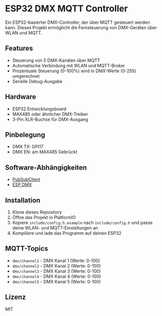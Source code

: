 # ESP32 DMX MQTT Controller

Ein ESP32-basierter DMX-Controller, der über MQTT gesteuert werden kann. Dieses Projekt ermöglicht die Fernsteuerung von DMX-Geräten über WLAN und MQTT.

## Features

- Steuerung von 5 DMX-Kanälen über MQTT
- Automatische Verbindung mit WLAN und MQTT-Broker
- Prozentuale Steuerung (0-100%) wird in DMX-Werte (0-255) umgerechnet
- Serielle Debug-Ausgabe

## Hardware

- ESP32 Entwicklungsboard
- MAX485 oder ähnlicher DMX-Treiber
- 3-Pin XLR-Buchse für DMX-Ausgang

## Pinbelegung

- DMX TX: GPI17
- DMX EN: am MAX485 Gebrückt

## Software-Abhängigkeiten

- [PubSubClient](https://github.com/knolleary/pubsubclient)
- [ESP DMX](https://github.com/someweisguy/esp_dmx)

## Installation

1. Klone dieses Repository
2. Öffne das Projekt in PlatformIO
3. Kopiere `include/config.h.example` nach `include/config.h` und passe deine WLAN- und MQTT-Einstellungen an
4. Kompiliere und lade das Programm auf deinen ESP32

## MQTT-Topics

- `dmx/channel1` - DMX Kanal 1 (Werte: 0-100)
- `dmx/channel2` - DMX Kanal 2 (Werte: 0-100)
- `dmx/channel3` - DMX Kanal 3 (Werte: 0-100)
- `dmx/channel4` - DMX Kanal 4 (Werte: 0-100)
- `dmx/channel5` - DMX Kanal 5 (Werte: 0-100)

## Lizenz

MIT
